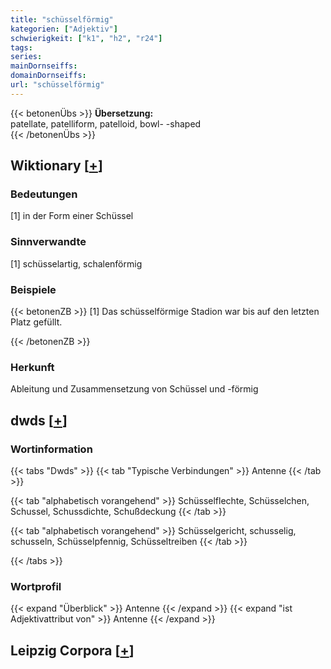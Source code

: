 ```yaml
---
title: "schüsselförmig"
kategorien: ["Adjektiv"]
schwierigkeit: ["k1", "h2", "r24"]
tags:
series:
mainDornseiffs:
domainDornseiffs:
url: "schüsselförmig"
---
```


{{< betonenÜbs >}}
**Übersetzung:**  
patellate, patelliform, patelloid, bowl- -shaped  
{{< /betonenÜbs >}}

## Wiktionary [[+](https://de.wiktionary.org/wiki/schüsselförmig)]

### Bedeutungen
[1] in der Form einer Schüssel  

### Sinnverwandte
[1] schüsselartig, schalenförmig  

### Beispiele
{{< betonenZB >}}
[1] Das schüsselförmige Stadion war bis auf den letzten Platz gefüllt.  

{{< /betonenZB >}}
### Herkunft
Ableitung und Zusammensetzung von Schüssel und -förmig  



## dwds [[+](https://www.dwds.de/wb/schüsselförmig)]

### Wortinformation
{{< tabs "Dwds" >}}
{{< tab "Typische Verbindungen" >}}
Antenne
{{< /tab >}}

{{< tab "alphabetisch vorangehend" >}}
Schüsselflechte, Schüsselchen, Schussel, Schussdichte, Schußdeckung
{{< /tab >}}

{{< tab "alphabetisch vorangehend" >}}
Schüsselgericht, schusselig, schusseln, Schüsselpfennig, Schüsseltreiben
{{< /tab >}}

{{< /tabs >}}

### Wortprofil
{{< expand "Überblick" >}} Antenne {{< /expand >}}
{{< expand "ist Adjektivattribut von" >}} Antenne {{< /expand >}}

## Leipzig Corpora [[+](https://corpora.uni-leipzig.de/en/res?word=schüsselförmig&corpusId=deu_newscrawl-public_2018)]

